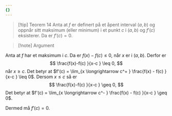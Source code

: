 ```yaml
---
{}
---
```

> [!tip] Teorem 14
> Anta at $f$ er definert på et åpent interval $(a,b)$ og oppnår sitt maksimum (eller minimum) i et punkt $c$ i $(a,b)$ og $f'(c)$ eksisterer. 
> Da er $f'(c) = 0$.
> 

> [!note] Argument 
> 

Anta at $f$ har et maksimum i $c$. Da er $f(x)-f(c) \leq 0$, når $x$ er i $(a,b)$. Derfor er
$$
\frac{f(x)-f(c) }{x-c } \leq 0,
$$
når $x \ge c$. Det betyr at $f'(c) = \lim_{x \longrightarrow c^+ } \frac{f(x) - f(c) }{x-c } \leq 0$.
Dersom $x\leq c$ så er 
$$
\frac{f(x)-f(c) }{x-c } \geq 0,
$$
Det betyr at $f'(c) = \lim_{x \longrightarrow c^- } \frac{f(x) - f(c) }{x-c } \geq 0$.

Dermed må $f'(c) = 0$.